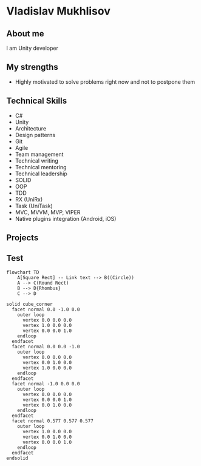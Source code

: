 # Vladislav Mukhlisov


## About me
I am Unity developer

## My strengths
- Highly motivated to solve problems right now and not to postpone them

## Technical Skills
- C#
- Unity
- Architecture
- Design patterns
- Git
- Agile
- Team management
- Technical writing
- Technical mentoring
- Technical leadership
- SOLID
- OOP
- TDD
- RX (UniRx)
- Task (UniTask)
- MVC, MVVM, MVP, VIPER
- Native plugins integration (Android, iOS)

## Projects


## Test


```mermaid
flowchart TD
    A[Square Rect] -- Link text --> B((Circle))
    A --> C(Round Rect)
    B --> D{Rhombus}
    C --> D
```


```stl
solid cube_corner
  facet normal 0.0 -1.0 0.0
    outer loop
      vertex 0.0 0.0 0.0
      vertex 1.0 0.0 0.0
      vertex 0.0 0.0 1.0
    endloop
  endfacet
  facet normal 0.0 0.0 -1.0
    outer loop
      vertex 0.0 0.0 0.0
      vertex 0.0 1.0 0.0
      vertex 1.0 0.0 0.0
    endloop
  endfacet
  facet normal -1.0 0.0 0.0
    outer loop
      vertex 0.0 0.0 0.0
      vertex 0.0 0.0 1.0
      vertex 0.0 1.0 0.0
    endloop
  endfacet
  facet normal 0.577 0.577 0.577
    outer loop
      vertex 1.0 0.0 0.0
      vertex 0.0 1.0 0.0
      vertex 0.0 0.0 1.0
    endloop
  endfacet
endsolid
```